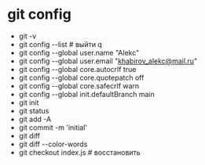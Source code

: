# git config
- git -v
- git config --list # выйти q
- git config --global user.name "Alekc"
- git config --global user.email "khabirov_alekc@mail.ru" 
- git config --global core.autocrlf true
- git config --global core.quotepatch off
- git config --global core.safecrlf warn
- git config --global init.defaultBranch main
- git init
- git status
- git add -A
- git commit -m 'initial'
- git diff
- git diff --color-words
- git checkout index.js # восстановить
